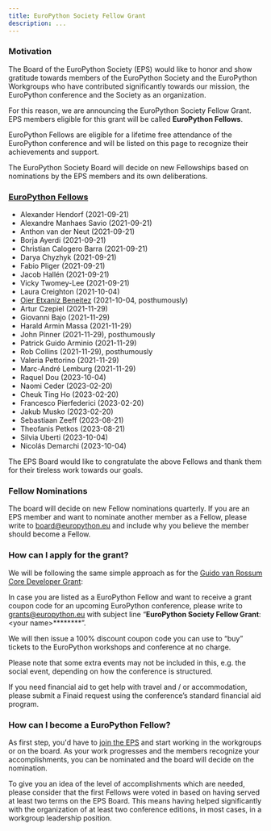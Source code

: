 ```yaml
---
title: EuroPython Society Fellow Grant
description: ...
---
```


### Motivation

The Board of the EuroPython Society (EPS) would like to honor and show gratitude towards members of the EuroPython Society and the EuroPython Workgroups who have contributed significantly towards our mission, the EuroPython conference and the Society as an organization.

For this reason, we are announcing the EuroPython Society Fellow Grant. EPS members eligible for this grant will be called **EuroPython Fellows**.

EuroPython Fellows are eligible for a lifetime free attendance of the EuroPython conference and will be listed on this page to recognize their achievements and support.

The EuroPython Society Board will decide on new Fellowships based on nominations by the EPS members and its own deliberations. 

### [EuroPython Fellows](#europython-fellows)

* Alexander Hendorf (2021\-09\-21\)
* Alexandre Manhaes Savio (2021\-09\-21\)
* Anthon van der Neut (2021\-09\-21\)
* Borja Ayerdi (2021\-09\-21\)
* Christian Calogero Barra (2021\-09\-21\)
* Darya Chyzhyk (2021\-09\-21\)
* Fabio Pliger (2021\-09\-21\)
* Jacob Hallén (2021\-09\-21\)
* Vicky Twomey\-Lee (2021\-09\-21\)
* Laura Creighton (2021\-10\-04\)
* [Oier Etxaniz Beneitez](/about/farewell-to-oier-echaniz-beneitez/) (2021\-10\-04, posthumously)
* Artur Czepiel (2021\-11\-29\)
* Giovanni Bajo (2021\-11\-29\)
* Harald Armin Massa (2021\-11\-29\)
* John Pinner (2021\-11\-29\), posthumously
* Patrick Guido Arminio (2021\-11\-29\)
* Rob Collins (2021\-11\-29\), posthumously
* Valeria Pettorino (2021\-11\-29\)
* Marc\-André Lemburg (2021\-11\-29\)
* Raquel Dou (2023\-10\-04\)
* Naomi Ceder (2023\-02\-20\)
* Cheuk Ting Ho (2023\-02\-20\)
* Francesco Pierfederici (2023\-02\-20\)
* Jakub Musko (2023\-02\-20\)
* Sebastiaan Zeeff (2023\-08\-21\)
* Theofanis Petkos (2023\-08\-21\)
* Silvia Uberti (2023\-10\-04\)
* Nicolás Demarchi (2023\-10\-04\)

The EPS Board would like to congratulate the above Fellows and thank them for their tireless work towards our goals.

### Fellow Nominations

The board will decide on new Fellow nominations quarterly. If you are an EPS member and want to nominate another member as a Fellow, please write to [board@europython.eu](mailto:board@europython.eu) and include why you believe the member should become a Fellow.

### How can I apply for the grant?

We will be following the same simple approach as for the [Guido van Rossum Core Developer Grant](/about/core-grant/):

In case you are listed as a EuroPython Fellow and want to receive a grant coupon code for an upcoming EuroPython conference, please write to [grants@europython.eu](mailto:grants@europython.eu) with subject line “****EuroPython Society Fellow Grant****: \<your name\>********”.

We will then issue a 100% discount coupon code you can use to “buy” tickets to the EuroPython workshops and conference at no charge.

Please note that some extra events may not be included in this, e.g. the social event, depending on how the conference is structured.

If you need financial aid to get help with travel and / or accommodation, please submit a Finaid request using the conference’s standard financial aid program.

### How can I become a EuroPython Fellow?

As first step, you'd have to [join the EPS](/about/application/) and start working in the workgroups or on the board. As your work progresses and the members recognize your accomplishments, you can be nominated and the board will decide on the nomination.

To give you an idea of the level of accomplishments which are needed, please consider that the first Fellows were voted in based on having served at least two terms on the EPS Board. This means having helped significantly with the organization of at least two conference editions, in most cases, in a workgroup leadership position.


